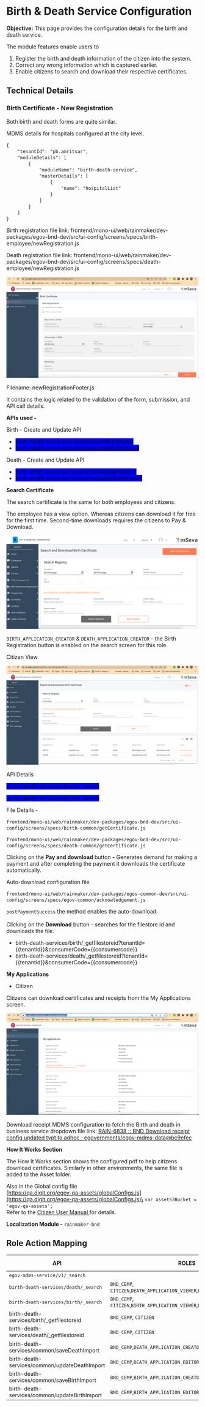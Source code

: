 # Birth & Death Service Configuration

**Objective:** This page provides the configuration details for the birth and death service.&#x20;

The module features enable users to

1. Register the birth and death information of the citizen into the system.
2. Correct any wrong information which is captured earlier.
3. Enable citizens to search and download their respective certificates.

## **Technical Details**

### **Birth Certificate - New Registration**

Both birth and death forms are quite similar.&#x20;

MDMS details for hospitals configured at the city level.

```
{
    "tenantId": "pb.amritsar",
    "moduleDetails": [
        {
            "moduleName": "birth-death-service",
            "masterDetails": [
                {
                    "name": "hospitalList"
                }
            ]
        }
    ]
}
```

Birth registration file link: frontend/mono-ui/web/rainmaker/dev-packages/egov-bnd-dev/src/ui-config/screens/specs/birth-employee/newRegistration.js

Death registration file link: frontend/mono-ui/web/rainmaker/dev-packages/egov-bnd-dev/src/ui-config/screens/specs/death-employee/newRegistration.js

![](<../../../../.gitbook/assets/image (129).png>)

Filename: newRegistrationFooter.js

It contains the logic related to the validation of the form, submission, and API call details.

**APIs** **used -**

Birth - Create and Update API

* <mark style="background-color:blue;">birth-death-services/common/saveBirthImport</mark>
* <mark style="background-color:blue;">birth-death-services/common/updateBirthImport</mark>

Death - Create and Update API

* <mark style="background-color:blue;">birth-death-services/common/saveDeathImport</mark>
* <mark style="background-color:blue;">birth-death-services/common/updateDeathImport</mark>

**Search Certificate**

The search certificate is the same for both employees and citizens.

The employee has a view option. Whereas citizens can download it for free for the first time. Second-time downloads requires the citizens to Pay & Download.&#x20;

![](<../../../../.gitbook/assets/image (89).png>)

`BIRTH_APPLICATION_CREATOR` & `DEATH_APPLICATION_CREATOR` - the Birth Registration button is enabled on the search screen for this role.

Citizen View

![](<../../../../.gitbook/assets/image (23).png>)

API Details

<mark style="background-color:blue;">`birth-death-services/death/_search`</mark>

<mark style="background-color:blue;">`birth-death-services/birth/_search`</mark>

File Details -&#x20;

```
frontend/mono-ui/web/rainmaker/dev-packages/egov-bnd-dev/src/ui-config/screens/specs/birth-common/getCertificate.js
```

```
frontend/mono-ui/web/rainmaker/dev-packages/egov-bnd-dev/src/ui-config/screens/specs/death-common/getCertificate.js
```

Clicking on the **Pay and download** button **-** Generates demand for making a payment and after completing the payment it downloads the certificate automatically.

Auto-download configuration file&#x20;

```
frontend/mono-ui/web/rainmaker/dev-packages/egov-common-dev/src/ui-config/screens/specs/egov-common/acknowledgement.js
```

`postPaymentSuccess` the method enables the auto-download.\
\
Clicking on the **Download** button - searches for the filestore id and downloads the file.

* birth-death-services/birth/\_getfilestoreid?tenantId=\{{tenantid\}}\&consumerCode=\{{consumercode\}}
* birth-death-services/death/\_getfilestoreid?tenantId=\{{tenantid\}}\&consumerCode=\{{consumercode\}}

**My Applications**

* Citizen

Citizens can download certificates and receipts from the My Applications screen.

![](<../../../../.gitbook/assets/image (104).png>)

Download receipt MDMS configuration to fetch the Birth and death in business service dropdown file link: [<img src="https://github.com/fluidicon.png" alt="" data-size="line">RAIN-6838 :: BND Download receipt config updated typt to adhoc · egovernments/egov-mdms-data@bc9efec](https://github.com/egovernments/egov-mdms-data/commit/bc9efec16a8c61e341e24be6a387939e36937675)

**How It Works Section**

The How It Works section shows the configured pdf to help citizens download certificates. Similarly in other environments, the same file is added to the Asset folder.

Also in the Global config file\
[https://qa.digit.org/egov-qa-assets/globalConfigs.js](https://qa.digit.org/egov-qa-assets/globalConfigs.js)\
`var assetS3Bucket = 'egov-qa-assets';`\
Refer to the [Citizen User Manual ](../../../../products/modules/birth-and-death/birth-and-death-user-manual/birth-and-death-citizen-user-manual.md)for details.

**Localization Module -** `rainmaker-bnd`

## **Role Action Mapping**

| **API**                                       | **ROLES**                                                                   | **ACTION ID** |
| --------------------------------------------- | --------------------------------------------------------------------------- | ------------- |
| `egov-mdms-service/v1/_search`                |                                                                             | `954`         |
| `birth-death-services/death/_search`          | `BND_CEMP`, `CITIZEN`,`DEATH_APPLICATION_VIEWER`,`DEATH_APPLICATION_EDITOR` |               |
| `birth-death-services/birth/_search`          | `BND_CEMP`, `CITIZEN`,`BIRTH_APPLICATION_VIEWER`,`BIRTH_APPLICATION_EDITOR` |               |
| birth-death-services/birth/\_getfilestoreid   | `BND_CEMP`, `CITIZEN`                                                       |               |
| birth-death-services/death/\_getfilestoreid   | `BND_CEMP`, `CITIZEN`                                                       |               |
| birth-death-services/common/saveDeathImport   | `BND_CEMP`,`DEATH_APPLICATION_CREATOR`                                      |               |
| birth-death-services/common/updateDeathImport | `BND_CEMP`,`DEATH_APPLICATION_EDITOR`                                       |               |
| birth-death-services/common/saveBirthImport   | `BND_CEMP`,`BIRTH_APPLICATION_CREATOR`                                      |               |
| birth-death-services/common/updateBirthImport | `BND_CEMP`,`BIRTH_APPLICATION_EDITOR`                                       |               |
